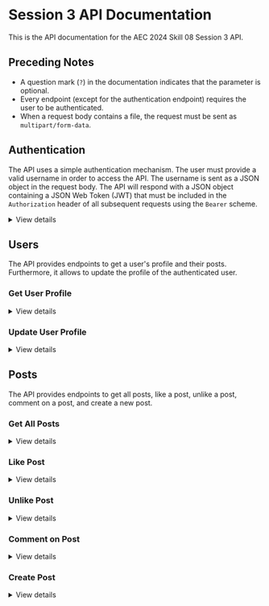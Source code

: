 # Session 3 API Documentation

This is the API documentation for the AEC 2024 Skill 08 Session 3 API.

## Preceding Notes

- A question mark (`?`) in the documentation indicates that the parameter is optional.
- Every endpoint (except for the authentication endpoint) requires the user to be authenticated.
- When a request body contains a file, the request must be sent as `multipart/form-data`.

## Authentication

The API uses a simple authentication mechanism. The user must provide a valid username in order to access the API. The username is sent as a JSON object in the request body. The API will respond with a JSON object containing a JSON Web Token (JWT) that must be included in the `Authorization` header of all subsequent requests using the `Bearer` scheme.

<details>
  <summary>View details</summary>

```
POST /auth/login
```

Request Body

```
{
  username: string
}
```

Example Response

```json
{
  "accessToken": "eyJhbGciOiJIUzI1NiIsInR5cCI6IkpXVCJ9.eyJzdWIiOjEsInVzZXJuYW1lIjoiYmVuamFtaW5fZnJvc3QiLCJpYXQiOjE3MTUwMjY5MjYsImV4cCI6MTcxNzYxODkyNn0.gAm5sI5V2gzIE49_RQAbgBW3zVINHCKd0xaRWT6bwKY"
}
```

</details>

## Users

The API provides endpoints to get a user's profile and their posts. Furthermore, it allows to update the profile of the authenticated user.

### Get User Profile

<details>
  <summary>View details</summary>

```
GET /users/:id
```

Example Response

```json
{
  "id": 1,
  "createdAt": "2024-05-06T20:22:06.286Z",
  "updatedAt": "2024-05-06T20:22:06.286Z",
  "username": "benjamin_frost",
  "caption": null,
  "imageUrl": null,
  "posts": [
    {
      "id": 1,
      "createdAt": "2024-05-06T20:53:30.271Z",
      "updatedAt": "2024-05-06T20:53:30.272Z",
      "imageUrl": "/uploads/dd229dab-84b2-4000-879e-a38dbb1c8796.jpeg",
      "caption": "This is my first post!",
      "author": 1,
      "stickers": [
        {
          "name": "a",
          "x": "0.5",
          "y": "-0.25",
          "rotation": "15"
        },
        {
          "name": "b",
          "x": "0.33",
          "y": "0",
          "rotation": "0"
        }
      ],
      "location": {
        "latitude": 41.40338,
        "longitude": 2.17403
      },
      "likedBy": [
        {
          "id": 1,
          "createdAt": "2024-05-06T20:22:06.286Z",
          "updatedAt": "2024-05-06T20:22:06.286Z",
          "username": "benjamin_frost",
          "caption": null,
          "imageUrl": null
        }
      ],
      "comments": [
        {
          "id": 1,
          "createdAt": "2024-05-06T21:25:22.152Z",
          "updatedAt": "2024-05-06T21:25:22.152Z",
          "text": "Some comment",
          "author": {
            "id": 1,
            "createdAt": "2024-05-06T20:22:06.286Z",
            "updatedAt": "2024-05-06T20:22:06.286Z",
            "username": "benjamin_frost",
            "caption": null,
            "imageUrl": null
          },
          "post": 1
        }
      ]
    }
  ]
}
```

</details>

### Update User Profile

<details>
  <summary>View details</summary>

```
PATCH /users/:id
```

Request Body

```
{
  caption?: string,
  image?: File
}
```

</details>

## Posts

The API provides endpoints to get all posts, like a post, unlike a post, comment on a post, and create a new post.

### Get All Posts

<details>
  <summary>View details</summary>

```
GET /posts
```

Example Response

```json
[
  {
    "id": 1,
    "createdAt": "2024-05-06T20:53:30.271Z",
    "updatedAt": "2024-05-06T20:53:30.272Z",
    "imageUrl": "/uploads/dd229dab-84b2-4000-879e-a38dbb1c8796.jpeg",
    "caption": "This is my first post!",
    "author": {
      "id": 1,
      "createdAt": "2024-05-06T20:22:06.286Z",
      "updatedAt": "2024-05-06T20:22:06.286Z",
      "username": "benjamin_frost",
      "caption": null,
      "imageUrl": null
    },
    "stickers": [
      {
        "name": "a",
        "x": "0.5",
        "y": "-0.25",
        "rotation": "15"
      },
      {
        "name": "b",
        "x": "0.33",
        "y": "0",
        "rotation": "0"
      }
    ],
    "location": {
      "latitude": 41.40338,
      "longitude": 2.17403
    },
    "likedBy": [
      {
        "id": 1,
        "createdAt": "2024-05-06T20:22:06.286Z",
        "updatedAt": "2024-05-06T20:22:06.286Z",
        "username": "benjamin_frost",
        "caption": null,
        "imageUrl": null
      }
    ],
    "comments": [
      {
        "id": 1,
        "createdAt": "2024-05-06T21:25:22.152Z",
        "updatedAt": "2024-05-06T21:25:22.152Z",
        "text": "Some comment",
        "author": {
          "id": 1,
          "createdAt": "2024-05-06T20:22:06.286Z",
          "updatedAt": "2024-05-06T20:22:06.286Z",
          "username": "benjamin_frost",
          "caption": null,
          "imageUrl": null
        },
        "post": 1
      }
    ]
  },
  {
    "id": 2,
    "createdAt": "2024-05-06T20:54:39.213Z",
    "updatedAt": "2024-05-06T20:54:39.213Z",
    "imageUrl": "/uploads/3037f4d9-a335-434c-b5c3-62cf1d181c64.jpeg",
    "caption": "This is my second post!",
    "author": {
      "id": 1,
      "createdAt": "2024-05-06T20:22:06.286Z",
      "updatedAt": "2024-05-06T20:22:06.286Z",
      "username": "benjamin_frost",
      "caption": null,
      "imageUrl": null
    },
    "stickers": [],
    "location": {
      "latitude": 41.40338,
      "longitude": 2.17403
    },
    "likedBy": [],
    "comments": []
  }
]
```

</details>

### Like Post

<details>
  <summary>View details</summary>

Endpoint

```
POST /posts/:id/likes
```

</details>

### Unlike Post

<details>
  <summary>View details</summary>

```
DELETE /posts/:id/likes
```

</details>

### Comment on Post

<details>
  <summary>View details</summary>

```
POST /posts/:id/comments
```

Request Body

```
{
  text: string
}
```

</details>

### Create Post

<details>
  <summary>View details</summary>

```
POST /posts
```

Request Body

```
{
  caption: string,
  image: File,
  location: {
    latitude: number,
    longitude: number
  }
  stickers?: [
    {
      name: string,
      x: number,
      y: number,
      rotation: number
    }
  ]
}
```

</details>
